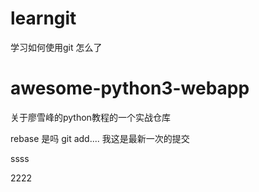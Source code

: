 
# learngit
学习如何使用git
 怎么了

# awesome-python3-webapp
关于廖雪峰的python教程的一个实战仓库

rebase
是吗
git add....
我这是最新一次的提交

ssss



2222


